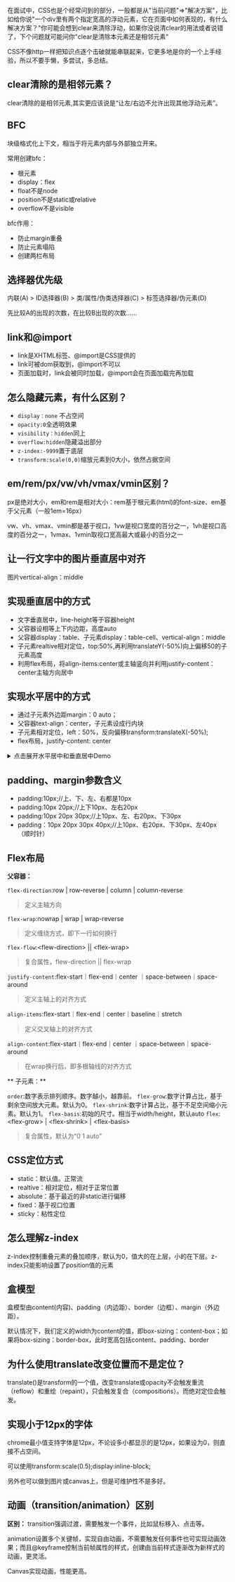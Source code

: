 在面试中，CSS也是个经常问到的部分，一般都是从"当前问题"=>"解决方案"，比如给你说"一个div里有两个指定宽高的浮动元素，它在页面中如何表现的，有什么解决方案？"你可能会想到clear来清除浮动，如果你没说清clear的用法或者说错了，下个问题就可能问你"clear是清除本元素还是相邻元素"

CSS不像http一样把知识点逐个击破就能串联起来，它更多地是你的一个上手经验，所以不要手懒，多尝试，多总结。

## clear清除的是相邻元素？
clear清除的是相邻元素,其实更应该说是“让左/右边不允许出现其他浮动元素”。

## BFC
块级格式化上下文，相当于将元素内部与外部独立开来。

常用创建bfc：

- 根元素
- display：flex
- float不是node
- position不是static或relative
- overflow不是visible

bfc作用：
- 防止margin重叠
- 防止元素塌陷
- 创建两栏布局

## 选择器优先级

内联(A) > ID选择器(B) > 类/属性/伪类选择器(C) > 标签选择器/伪元素(D)

先比较A的出现的次数，在比较B出现的次数……

## link和@import

- link是XHTML标签、@import是CSS提供的
- link可被dom获取到，@import不可以
- 页面加载时，link会被同时加载，@import会在页面加载完再加载

## 怎么隐藏元素，有什么区别？

- `display：none` 不占空间
- `opacity:0`全透明效果
- `visibility：hidden`同上
- `overflow:hidden`隐藏溢出部分
- `z-index:-9999`置于底层
- `transform:scale(0,0)`缩放元素到0大小，依然占据空间

## em/rem/px/vw/vh/vmax/vmin区别？

px是绝对大小，em和rem是相对大小：rem基于根元素(html)的font-size、em基于父元素（一般1em=16px）

vw、vh、vmax、vmin都是基于视口，1vw是视口宽度的百分之一，1vh是视口高度的百分之一，1vmax、1vmin取视口宽高最大或最小的百分之一

## 让一行文字中的图片垂直居中对齐

图片vertical-align：middle

## 实现垂直居中的方式

- 文字垂直居中，line-height等于容器height
- 父容器设相等上下内边距，高度auto
- 父容器display：table、子元素display：table-cell、vertical-align：middle
- 子元素realtive相对定位，top:50%,再利用translateY(-50%)向上偏移50的子元素高度
- 利用flex布局，将align-items:center或主轴竖向并利用justify-content：center主轴方向居中
## 实现水平居中的方式

- 通过子元素外边距margin：0 auto；
- 父容器text-align：center，子元素设成行内块
- 子元素相对定位，left：50%，反向偏移transform:translateX(-50%);
- flex布局，justify-content: center

<details>
<summary>点击展开水平居中和垂直居中Demo</summary>
<pre>
<iframe  
 width=90% 
 src="https://827652549.github.io/exercise/HTML/30.html"  
 frameborder=0  
 allowfullscreen>
 </iframe>
>
</pre>
</details>


## padding、margin参数含义

- padding:10px;//上、下、左、右都是10px
- padding:10px 20px;//上下10px、左右20px
- padding:10px 20px 30px;//上10px、左、右20px、下30px
- padding：10px 20px 30px 40px;//上10px、右20px、下30px、左40px（顺时针）

## Flex布局

**父容器：**

`flex-direction`:row | row-reverse | column | column-reverse

> 定义主轴方向

`flex-wrap`:nowrap | wrap | wrap-reverse

>定义缠绕方式，即下一行如何换行


`flex-flow`:\<flew-direction\> || \<flex-wrap\>

> 复合属性，flew-direction || flex-wrap

`justify-content`:flex-start｜flex-end｜center ｜space-between｜space-around
>定义主轴上的对齐方式

`align-items`:flex-start｜flex-end｜center｜baseline｜stretch
>定义交叉轴上的对齐方式

`align-content`:flex-start｜flex-end｜center ｜space-between｜space-around
> 在wrap换行后，即多根轴线的对齐方式

** 子元素：**

`order`:数字表示排列顺序。数字越小，越靠前。
`flex-grow`:数字计算占比，基于剩余空间放大元素。默认为0。
`flex-shrink`:数字计算占比，基于不足空间缩小元素。默认为1。
`flex-basis`:初始的尺寸。相当于width/height，默认auto
`flex`:\<flex-grow\> | \<flex-shrink\> | \<flex-basis\>
>复合属性，默认为“0 1 auto”

## CSS定位方式

- static：默认值。正常流
- realtive：相对定位，相对于正常位置
- absolute：基于最近的非static进行偏移
- fixed：基于视口位置
- sticky：粘性定位

## 怎么理解z-index

z-index控制重叠元素的叠加顺序，默认为0，值大的在上层，小的在下层。z-index只能影响设置了position值的元素

## 盒模型

盒模型由content(内容)、padding（内边距）、border（边框）、margin（外边距）。

默认情况下，我们定义的width为content的值，即box-sizing：content-box；如果将box-sizing：border-box，此时宽高包括content、padding、border

## 为什么使用translate改变位置而不是定位？

translate()是transform的一个值，改变translate或opacity不会触发重流（reflow）和重绘（repaint），只会触发复合（compositions）。而绝对定位会触发。

## 实现小于12px的字体

chrome最小值支持字体是12px，不论设多小都显示的是12px，如果设为0，则直接不占空间。

可以使用transform:scale(0.5);display:inline-block;

另外也可以做到图片或canvas上，但是可维护性不是多好。

## 动画（transition/animation）区别

**区别：**
transition强调过渡，需要触发一个事件，比如鼠标移入、点击等。

animation设置多个关键帧，实现自由动画，不需要触发任何事件也可实现动画效果；而且@keyframe控制当前帧属性的样式，创建由当前样式逐渐改为新样式的动画，更灵活。

Canvas实现动画，性能更高。

